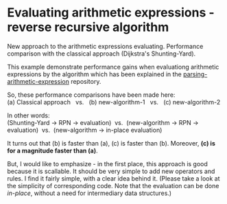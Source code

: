 # Evaluating arithmetic expressions - reverse recursive algorithm
New approach to the arithmetic expressions evaluating. Performance comparison with the classical approach (Dijkstra's Shunting-Yard).

This example demonstrate performance gains when evaluationg arithmetic expressions by the algorithm which has been explained in the <a href="https://github.com/sasamil/parsing-arithmetic-expression">parsing-arithmetic-expression</a> repository.

So, these performance comparisons have been made here:<br>(a) Classical approach&nbsp;&nbsp;&nbsp;vs.&nbsp;&nbsp;&nbsp;(b) new-algorithm-1&nbsp;&nbsp;&nbsp;vs.&nbsp;&nbsp;&nbsp;(c) new-algorithm-2

In other words:<br>(Shunting-Yard -> RPN -> evaluation)&nbsp;&nbsp;vs.&nbsp;&nbsp;(new-algorithm -> RPN -> evaluation)&nbsp;&nbsp;vs.&nbsp;&nbsp;(new-algorithm -> in-place evaluation)

It turns out that (b) is faster than (a), (c) is faster than (b). Moreover, <strong>(c) is for a magnitude faster than (a)</strong>.

But, I would like to emphasize - in the first place, this approach is good because it is scallable. It should be very simple to add new operators and rules. I find it fairly simple, with a clear idea behind it. (Please take a look at the simplicity of corresponding code. Note that the evaluation can be done <i>in-place</i>, without a need for intermediary data structures.)
